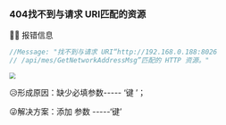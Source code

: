 ### 404找不到与请求 URI匹配的资源

:tipping_hand_man:  报错信息

```javascript
//Message: "找不到与请求 URI“http://192.168.0.188:8026
// /api/mes/GetNetworkAddressMsg”匹配的 HTTP 资源。"
```



<img src="/code/pic2.png" style="zoom:67%;" />



:disappointed_relieved:形成原因：缺少必填参数----- ‘键 ’；

:stuck_out_tongue_winking_eye:解决方案：添加 参数 -----‘键’

